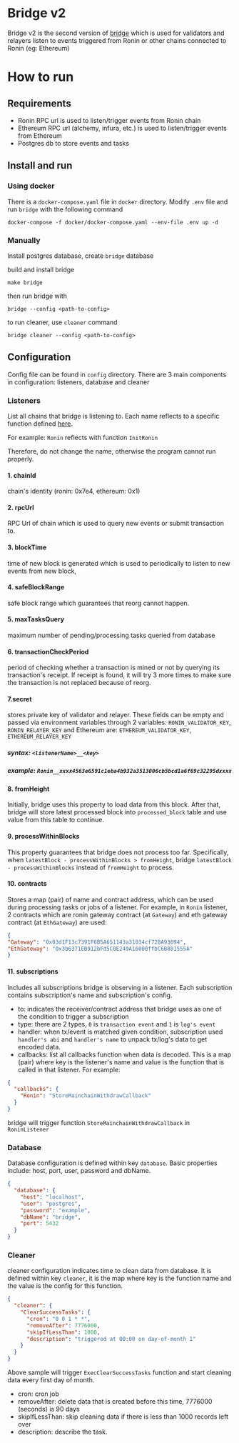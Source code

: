 # Bridge v2

Bridge v2 is the second version of [bridge](https://github.com/axieinfinity/bridge) which is used for validators and relayers listen to events triggered from Ronin or other chains connected to Ronin (eg: Ethereum)

# How to run
## Requirements

- Ronin RPC url is used to listen/trigger events from Ronin chain
- Ethereum RPC url (alchemy, infura, etc.) is used to listen/trigger events from Ethereum
- Postgres db to store events and tasks

## Install and run
### Using docker
There is a `docker-compose.yaml` file in `docker` directory. Modify `.env` file and run `bridge` with the following command
```
docker-compose -f docker/docker-compose.yaml --env-file .env up -d
```
### Manually
    
Install postgres database, create `bridge` database

build and install bridge

```
make bridge
```

then run bridge with 

```
bridge --config <path-to-config>
```

to run cleaner, use `cleaner` command

```
bridge cleaner --config <path-to-config>
```

## Configuration

Config file can be found in `config` directory. There are 3 main components in configuration: listeners, database and cleaner

### Listeners
List all chains that bridge is listening to. Each name reflects to a specific function defined [here](https://github.com/axieinfinity/bridge-v2/blob/master/internal/init_listeners.go).

For example: `Ronin` reflects with function `InitRonin`

Therefore, do not change the name, otherwise the program cannot run properly.

#### 1. chainId
chain's identity (ronin: 0x7e4, ethereum: 0x1)

#### 2. rpcUrl 
RPC Url of chain which is used to query new events or submit transaction to.

#### 3. blockTime
time of new block is generated which is used to periodically to listen to new events from new block,

#### 4. safeBlockRange
safe block range which guarantees that reorg cannot happen.

#### 5. maxTasksQuery
maximum number of pending/processing tasks queried from database

#### 6. transactionCheckPeriod
period of checking whether a transaction is mined or not by querying its transaction's receipt. If receipt is found, it will try 3 more times to make sure the transaction is not replaced because of reorg.

#### 7.secret
stores private key of validator and relayer. These fields can be empty and passed via environment variables through 2 variables: `RONIN_VALIDATOR_KEY`, `RONIN_RELAYER_KEY` and Ethereum are: `ETHEREUM_VALIDATOR_KEY`, `ETHEREUM_RELAYER_KEY`
##### syntax: `<listenerName>__<key>`
##### example: `Ronin__xxxx4563e6591c1eba4b932a3513006cb5bcd1a6f69c32295dxxxx`

#### 8. fromHeight
Initially, bridge uses this property to load data from this block. After that, bridge will store latest processed block into `processed_block` table and use value from this table to continue.

#### 9. processWithinBlocks
This property guarantees that bridge does not process too far. Specifically, when `latestBlock - processWithinBlocks > fromHeight`, bridge `latestBlock - processWithinBlocks` instead of `fromHeight` to process.

#### 10. contracts
Stores a map (pair) of name and contract address, which can be used during processing tasks or jobs of a listener. For example, in `Ronin` listener, 2 contracts which are ronin gateway contract (at `Gateway`) and eth gateway contract (at `EthGateway`) are used:
```json
{
"Gateway": "0x03d1F13c7391F6B5A651143a31034cf728A93694",
"EthGateway": "0x3b6371EB912bFd5C0E249A16000ffbC6B881555A"
}
```

#### 11. subscriptions

Includes all subscriptions bridge is observing in a listener. Each subscription contains subscription's name and subscription's config.

- to: indicates the receiver/contract address that bridge uses as one of the condition to trigger a subscription
- type: there are 2 types, `0` is `transaction event` and `1` is `log's event`
- handler: when tx/event is matched given condition, subscription used `handler's abi` and `handler's name` to unpack tx/log's data to get encoded data.
- callbacks: list all callbacks function when data is decoded. This is a map (pair) where key is the listener's name and value is the function that is called in that listener. For example:

```json
{
  "callbacks": {
    "Ronin": "StoreMainchainWithdrawCallback"
  }
}
```

bridge will trigger function `StoreMainchainWithdrawCallback` in `RoninListener`

### Database

Database configuration is defined within key `database`. Basic properties include: host, port, user, password and dbName.

```json
{
  "database": {
    "host": "localhost",
    "user": "postgres",
    "password": "example",
    "dbName": "bridge",
    "port": 5432
  }
}
```

### Cleaner

cleaner configuration indicates time to clean data from database. It is defined within key `cleaner`, it is the map where key is the function name and the value is the config for this function.

```json
{
  "cleaner": {
    "ClearSuccessTasks": {
      "cron": "0 0 1 * *",
      "removeAfter": 7776000,
      "skipIfLessThan": 1000,
      "description": "triggered at 00:00 on day-of-month 1"
    }
  }
}
```

Above sample will trigger `ExecClearSuccessTasks` function and start cleaning data every first day of month.
- cron: cron job
- removeAfter: delete data that is created before this time, 7776000 (seconds) is 90 days
- skipIfLessThan: skip cleaning data if there is less than 1000 records left over
- description: describe the task.
